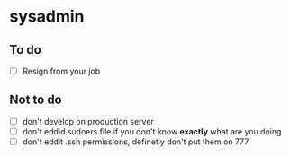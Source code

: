 # sysadmin

## To do
 - [ ] Resign from your job



## Not to do
 - [ ] don't develop on production server
 - [ ] don't eddid sudoers file if you don't know **exactly** what are you doing
 - [ ] don't eddit .ssh permissions, definetly don't put them on 777
